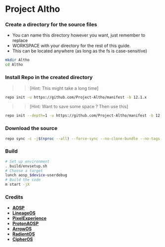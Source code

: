 # Project Altho

### Create a directory for the source files
* You can name this directory however you want, just remember to replace 
* WORKSPACE with your directory for the rest of this guide.
* This can be located anywhere (as long as the fs is case-sensitive)

```bash 
mkdir Altho 
cd Altho
```

### Install Repo in the created directory

>> [Hint: This might take a long time]

```bash
repo init -u https://github.com/Project-Altho/manifest -b 12.1.x
```

>> [Hint: Want to save some space ? Then use this]

```bash
repo init --depth=1 -u https://github.com/Project-Altho/manifest -b 12.1.x
```

### Download the source
```bash 
repo sync -c -j$(nproc --all) --force-sync --no-clone-bundle --no-tags
```

### Build
```bash
# Set up environment
. build/envsetup.sh
# Choose a target
lunch aosp_$device-userdebug
# Build the code
m start -jX
```

### Credits
 * [**AOSP**](https://android.googlesource.com) 
 * [**LineageOS**](https://github.com/LineageOS) 
 * [**PixelExperience**](https://github.com/PixelExperience) 
 * [**ProtonAOSP**](https://github.com/ProtonAOSP)
 * [**ArrowOS**](https://github.com/ArrowOS)
 * [**RadientOS**](https://github.com/ProjectRadiant)
 * [**CipherOS**](https://github.com/CipherOS)
